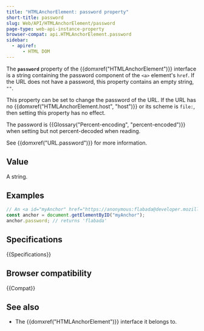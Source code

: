```yaml
---
title: "HTMLAnchorElement: password property"
short-title: password
slug: Web/API/HTMLAnchorElement/password
page-type: web-api-instance-property
browser-compat: api.HTMLAnchorElement.password
sidebar:
  - apiref:
      - HTML DOM
---
```


The **`password`** property of the {{domxref("HTMLAnchorElement")}} interface is a string containing the password component of the `<a>` element's `href`. If the URL does not have a password, this property contains an empty string, `""`.

This property can be set to change the password of the URL. If the URL has no {{domxref("HTMLAnchorElement.host", "host")}} or its scheme is `file:`, then setting this property has no effect.

The password is {{Glossary("Percent-encoding", "percent-encoded")}} when setting but not percent-decoded when reading.

See {{domxref("URL.password")}} for more information.

## Value

A string.

## Examples

```js
// An <a id="myAnchor" href="https://anonymous:flabada@developer.mozilla.org/en-US/docs/HTMLAnchorElement"> is in the document
const anchor = document.getElementByID("myAnchor");
anchor.password; // returns 'flabada'
```

## Specifications

{{Specifications}}

## Browser compatibility

{{Compat}}

## See also

- The {{domxref("HTMLAnchorElement")}} interface it belongs to.
